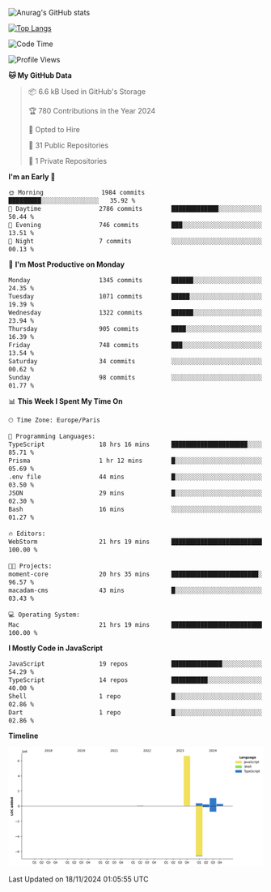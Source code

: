 ![Anurag's GitHub stats](https://github-readme-stats.vercel.app/api?username=sufiane&theme=dark&show_icons=true&count_private=true)


[![Top Langs](https://github-readme-stats.vercel.app/api/top-langs/?username=sufiane&layout=compact)](https://github.com/anuraghazra/github-readme-stats)

<!--START_SECTION:waka-->
![Code Time](http://img.shields.io/badge/Code%20Time-1%2C449%20hrs%2010%20mins-blue)

![Profile Views](http://img.shields.io/badge/Profile%20Views-0-blue)

**🐱 My GitHub Data** 

> 📦 6.6 kB Used in GitHub's Storage 
 > 
> 🏆 780 Contributions in the Year 2024
 > 
> 💼 Opted to Hire
 > 
> 📜 31 Public Repositories 
 > 
> 🔑 1 Private Repositories 
 > 
**I'm an Early 🐤** 

```text
🌞 Morning                1984 commits        █████████░░░░░░░░░░░░░░░░   35.92 % 
🌆 Daytime                2786 commits        █████████████░░░░░░░░░░░░   50.44 % 
🌃 Evening                746 commits         ███░░░░░░░░░░░░░░░░░░░░░░   13.51 % 
🌙 Night                  7 commits           ░░░░░░░░░░░░░░░░░░░░░░░░░   00.13 % 
```
📅 **I'm Most Productive on Monday** 

```text
Monday                   1345 commits        ██████░░░░░░░░░░░░░░░░░░░   24.35 % 
Tuesday                  1071 commits        █████░░░░░░░░░░░░░░░░░░░░   19.39 % 
Wednesday                1322 commits        ██████░░░░░░░░░░░░░░░░░░░   23.94 % 
Thursday                 905 commits         ████░░░░░░░░░░░░░░░░░░░░░   16.39 % 
Friday                   748 commits         ███░░░░░░░░░░░░░░░░░░░░░░   13.54 % 
Saturday                 34 commits          ░░░░░░░░░░░░░░░░░░░░░░░░░   00.62 % 
Sunday                   98 commits          ░░░░░░░░░░░░░░░░░░░░░░░░░   01.77 % 
```


📊 **This Week I Spent My Time On** 

```text
🕑︎ Time Zone: Europe/Paris

💬 Programming Languages: 
TypeScript               18 hrs 16 mins      █████████████████████░░░░   85.71 % 
Prisma                   1 hr 12 mins        █░░░░░░░░░░░░░░░░░░░░░░░░   05.69 % 
.env file                44 mins             █░░░░░░░░░░░░░░░░░░░░░░░░   03.50 % 
JSON                     29 mins             █░░░░░░░░░░░░░░░░░░░░░░░░   02.30 % 
Bash                     16 mins             ░░░░░░░░░░░░░░░░░░░░░░░░░   01.27 % 

🔥 Editors: 
WebStorm                 21 hrs 19 mins      █████████████████████████   100.00 % 

🐱‍💻 Projects: 
moment-core              20 hrs 35 mins      ████████████████████████░   96.57 % 
macadam-cms              43 mins             █░░░░░░░░░░░░░░░░░░░░░░░░   03.43 % 

💻 Operating System: 
Mac                      21 hrs 19 mins      █████████████████████████   100.00 % 
```

**I Mostly Code in JavaScript** 

```text
JavaScript               19 repos            ██████████████░░░░░░░░░░░   54.29 % 
TypeScript               14 repos            ██████████░░░░░░░░░░░░░░░   40.00 % 
Shell                    1 repo              █░░░░░░░░░░░░░░░░░░░░░░░░   02.86 % 
Dart                     1 repo              █░░░░░░░░░░░░░░░░░░░░░░░░   02.86 % 
```



**Timeline**

![Lines of Code chart](https://raw.githubusercontent.com/Sufiane/Sufiane/main/assets/bar_graph.png)


 Last Updated on 18/11/2024 01:05:55 UTC
<!--END_SECTION:waka-->


<!--
**Sufiane/sufiane** is a ✨ _special_ ✨ repository because its `README.md` (this file) appears on your GitHub profile.

Here are some ideas to get you started:

- 🔭 I’m currently working on ...
- 🌱 I’m currently learning ...
- 👯 I’m looking to collaborate on ...
- 🤔 I’m looking for help with ...
- 💬 Ask me about ...
- 📫 How to reach me: ...
- 😄 Pronouns: ...
- ⚡ Fun fact: ...
-->
